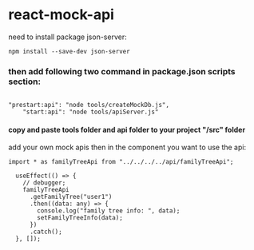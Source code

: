 # react-mock-api

need to install package json-server:
```
npm install --save-dev json-server
```
### then add following two command in package.json scripts section:

```

"prestart:api": "node tools/createMockDb.js",
    "start:api": "node tools/apiServer.js"

```
#### copy and paste tools folder and api folder to your project "/src" folder

add your own mock apis
then in the component you want to use the api:

```
import * as familyTreeApi from "../../../../api/familyTreeApi";

  useEffect(() => {
    // debugger;
    familyTreeApi
      .getFamilyTree("user1")
      .then((data: any) => {
        console.log("family tree info: ", data);
        setFamilyTreeInfo(data);
      })
      .catch();
  }, []);
```
